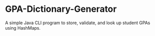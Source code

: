 # GPA-Dictionary-Generator
A simple Java CLI program to store, validate, and look up student GPAs using HashMaps.
